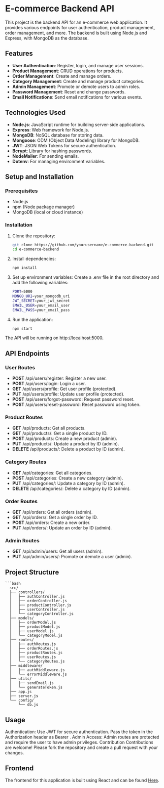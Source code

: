 # E-commerce Backend API

This project is the backend API for an e-commerce web application. It provides various endpoints for user authentication, product management, order management, and more. The backend is built using Node.js and Express, with MongoDB as the database.

## Features

- **User Authentication**: Register, login, and manage user sessions.
- **Product Management**: CRUD operations for products.
- **Order Management**: Create and manage orders.
- **Category Management**: Create and manage product categories.
- **Admin Management**: Promote or demote users to admin roles.
- **Password Management**: Reset and change passwords.
- **Email Notifications**: Send email notifications for various events.

## Technologies Used

- **Node.js**: JavaScript runtime for building server-side applications.
- **Express**: Web framework for Node.js.
- **MongoDB**: NoSQL database for storing data.
- **Mongoose**: ODM (Object Data Modeling) library for MongoDB.
- **JWT**: JSON Web Tokens for secure authentication.
- **Bcrypt**: Library for hashing passwords.
- **NodeMailer**: For sending emails.
- **Dotenv**: For managing environment variables.

## Setup and Installation

### Prerequisites

- Node.js
- npm (Node package manager)
- MongoDB (local or cloud instance)

### Installation

1. Clone the repository:
   ```bash
   git clone https://github.com/yourusername/e-commerce-backend.git
   cd e-commerce-backend

2. Install dependencies:
   ```bash
   npm install
   
3. Set up environment variables:
   Create a .env file in the root directory and add the following variables:
   ```bash
   PORT=5000
   MONGO_URI=your_mongodb_uri
   JWT_SECRET=your_jwt_secret
   EMAIL_USER=your_email_user
   EMAIL_PASS=your_email_pass

5. Run the application:
   ```bash
   npm start
 The API will be running on http://localhost:5000.

## API Endpoints
### User Routes
- **POST** /api/users/register: Register a new user.
- **POST** /api/users/login: Login a user.
- **GET** /api/users/profile: Get user profile (protected).
- **PUT** /api/users/profile: Update user profile (protected).
- **POST** /api/users/forgot-password: Request password reset.
- **POST** /api/users/reset-password: Reset password using token.

### Product Routes
- **GET** /api/products: Get all products.
- **GET** /api/products/: Get a single product by ID.
- **POST** /api/products: Create a new product (admin).
- **PUT** /api/products/: Update a product by ID (admin).
- **DELETE** /api/products/: Delete a product by ID (admin).

### Category Routes
- **GET** /api/categories: Get all categories.
- **POST** /api/categories: Create a new category (admin).
- **PUT** /api/categories/: Update a category by ID (admin).
- **DELETE** /api/categories/: Delete a category by ID (admin).

### Order Routes
- **GET** /api/orders: Get all orders (admin).
- **GET** /api/orders/: Get a single order by ID.
- **POST** /api/orders: Create a new order.
- **PUT** /api/orders/: Update an order by ID (admin).

### Admin Routes
- **GET** /api/admin/users: Get all users (admin).
- **PUT** /api/admin/users/: Promote or demote a user (admin).

## Project Structure
    ```bash
      src/
      ├── controllers/
      │   ├── authController.js
      │   ├── orderController.js
      │   ├── productController.js
      │   ├── userController.js
      │   └── categoryController.js
      ├── models/
      │   ├── orderModel.js
      │   ├── productModel.js
      │   ├── userModel.js
      │   └── categoryModel.js
      ├── routes/
      │   ├── authRoutes.js
      │   ├── orderRoutes.js
      │   ├── productRoutes.js
      │   ├── userRoutes.js
      │   └── categoryRoutes.js
      ├── middleware/
      │   ├── authMiddleware.js
      │   └── errorMiddleware.js
      ├── utils/
      │   ├── sendEmail.js
      │   └── generateToken.js
      ├── app.js
      ├── server.js
      └── config/
          └── db.js
## Usage
Authentication: Use JWT for secure authentication. Pass the token in the Authorization header as Bearer <token>.
Admin Access: Admin routes are protected and require the user to have admin privileges.
Contribution
Contributions are welcome! Please fork the repository and create a pull request with your changes.

## Frontend
The frontend for this application is built using React and can be found [Here](https://github.com/Syed1811/apkaBazzarEcomFrontEnd).


